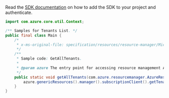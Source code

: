 Read the [SDK documentation](https://github.com/Azure/azure-sdk-for-java/blob/azure-resourcemanager_2.15.0/sdk/resourcemanager/azure-resourcemanager/README.md) on how to add the SDK to your project and authenticate.

```java
import com.azure.core.util.Context;

/** Samples for Tenants List. */
public final class Main {
    /*
     * x-ms-original-file: specification/resources/resource-manager/Microsoft.Resources/stable/2021-01-01/examples/GetTenants.json
     */
    /**
     * Sample code: GetAllTenants.
     *
     * @param azure The entry point for accessing resource management APIs in Azure.
     */
    public static void getAllTenants(com.azure.resourcemanager.AzureResourceManager azure) {
        azure.genericResources().manager().subscriptionClient().getTenants().list(Context.NONE);
    }
}
```
